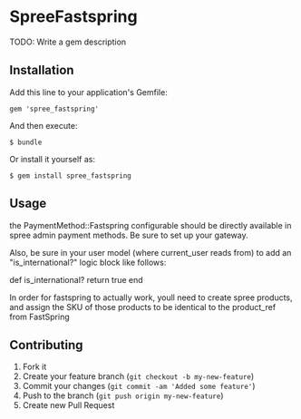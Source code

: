 # SpreeFastspring

TODO: Write a gem description

## Installation

Add this line to your application's Gemfile:

    gem 'spree_fastspring'

And then execute:

    $ bundle

Or install it yourself as:

    $ gem install spree_fastspring

## Usage

the PaymentMethod::Fastspring configurable should be directly available in spree admin payment methods.  Be sure to set up your gateway.

Also, be sure in your user model (where current_user reads from) to add an "is_international?" logic block like follows:

def is_international?
	return true
end

In order for fastspring to actually work, youll need to create spree products, and assign the SKU of those products to
be identical to the product_ref from FastSpring

## Contributing

1. Fork it
2. Create your feature branch (`git checkout -b my-new-feature`)
3. Commit your changes (`git commit -am 'Added some feature'`)
4. Push to the branch (`git push origin my-new-feature`)
5. Create new Pull Request
